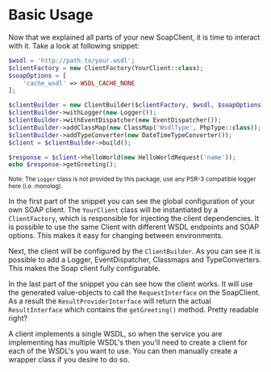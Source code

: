 # Basic Usage

Now that we explained all parts of your new SoapClient, it is time to interact with it.
 Take a look at following snippet:

```php
$wsdl = 'http://path.to/your.wsdl';
$clientFactory = new ClientFactory(YourClient::class);
$soapOptions = [
    'cache_wsdl' => WSDL_CACHE_NONE
];

$clientBuilder = new ClientBuilder($clientFactory, $wsdl, $soapOptions);
$clientBuilder->withLogger(new Logger());
$clientBuilder->withEventDispatcher(new EventDispatcher());
$clientBuilder->addClassMap(new ClassMap('WsdlType', PhpType::class));
$clientBuilder->addTypeConverter(new DateTimeTypeConverter());
$client = $clientBuilder->build();

$response = $client->helloWorld(new HelloWorldRequest('name'));
echo $response->getGreeting();
```

<sub>Note: The `Logger` class is not provided by this package, use any PSR-3 compatible logger here (i.e. monolog).</sub>

In the first part of the snippet you can see the global configuration of your own SOAP client.
 The `YourClient` class will be instantiated by a `ClientFactory`, which is responsible for injecting the client dependencies.
 It is possible to use the same Client with different WSDL endpoints and SOAP options.
 This makes it easy for changing between environments.
 
Next, the client will be configured by the `ClientBuilder`.
 As you can see it is possible to add a Logger, EventDispatcher, Classmaps and TypeConverters.
 This makes the Soap client fully configurable.

In the last part of the snippet you can see how the client works.
 It will use the generated value-objects to call the `RequestInterface` on the SoapClient.
 As a result the `ResultProviderInterface` will return the actual `ResultInterface` which contains the `getGreeting()` method.
 Pretty readable right?
 
A client implements a single WSDL, so when the service you are implementing has multiple WSDL's then you'll need to create a client for each of the WSDL's you want to use.
 You can then manually create a wrapper class if you desire to do so.